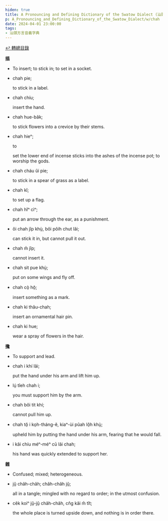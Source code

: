 ```yaml
---
hiden: true
title: A Pronouncing and Defining Dictionary of the Swatow Dialect (汕頭方言音義字典) / chah
p: A_Pronouncing_and_Defining_Dictionary_of_the_Swatow_Dialect/w/chah
date: 2024-04-01 23:00:00
tags: 
- 汕頭方言音義字典
---
```


[↩️ 轉總目錄](/A_Pronouncing_and_Defining_Dictionary_of_the_Swatow_Dialect)


**插**
- To insert; to stick in; to set in a socket.

- chah pie;

  to stick in a label.

- chah chíu;

  insert the hand.

- chah hue-bâk;

  to stick flowers into a crevice by their stems.

- chah hieⁿ;

  to 

  set the lower end of incense sticks into the ashes of the incense pot; to worship the gods.

- chah cháu ûi pie;

  to stick in a spear of grass as a label.

- chah kî;

  to set up a flag.

- chah hĭⁿ cìⁿ;

  put an arrow through the ear, as a punishment.

- ŏi chah jîp khṳ̀, bŏi pôih chut lâi;

  can stick it in, but cannot pull it out.

- chah m̄ jîp;

  cannot insert it.

- chah sit pue khṳ̀;

  put on some wings and fly off.

- chah cò̤ hō̤;

  insert something as a mark.

- chah ki thâu-chah;

  insert an ornamental hair pin.

- chah ki hue;

  wear a spray of flowers in the hair.

**攙**
- To support and lead.

- chah i khí lâi;

  put the hand under his arm and lift him up.

- lṳ́ tîeh chah i;

  you must support him by the arm.

- chah bŏi tit khí;

  cannot pull him up.

- chah tŏ̤ i ko̤h-tháng-ĕ, kiaⁿ-ùi pûah lô̤h khṳ̀;

  upheld him by putting the hand under his arm, fearing that he would fall.

- i kâi chíu méⁿ-méⁿ cū lâi chah;

  his hand was quickly extended to support her.

**雜**
- Confused; mixed; heterogeneous.

- jṳ̂ châh-châh; châh-châh jṳ̂;

  all in a tangle; mingled with no regard to order; in the utmost confusion.

- cêk koiⁿ jṳ̂-jṳ̂ châh-châh, cn̂g kâi m̄ tît;

  the whole place is turned upside down, and nothing is in order there.